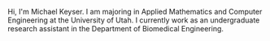 Hi, I'm Michael Keyser. I am majoring in Applied Mathematics and Computer Engineering at the University of Utah. I currently work as an undergraduate research
assistant in the Department of Biomedical Engineering.

<!---
MichaelKeyser/MichaelKeyser is a ✨ special ✨ repository because its `README.md` (this file) appears on your GitHub profile.
You can click the Preview link to take a look at your changes.
--->
